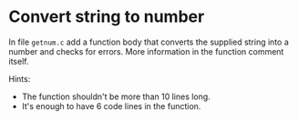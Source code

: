 # Convert string to number

In file `getnum.c` add a function body that converts the supplied string into a number and checks for errors.  More information in the function comment itself.

Hints:
- The function shouldn't be more than 10 lines long.
- It's enough to have 6 code lines in the function.
